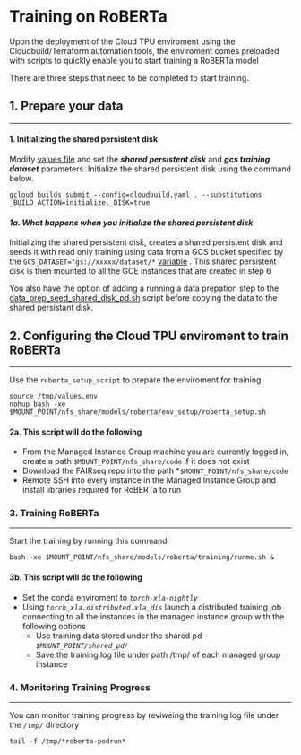 # Training on RoBERTa

Upon the deployment of the Cloud TPU enviroment using the Cloudbuild/Terraform automation tools, the enviroment comes preloaded with scripts to quickly enable you to start training a RoBERTa model

There are three steps that need to be completed to start training. 

## 1. Prepare your data
---

#### 1. Initializing the shared persistent disk

Modify [values file](values.env) and set the *__shared persistent disk__* and *__gcs training dataset__* parameters. Initialize the shared persistent disk using the command below.

```
gcloud builds submit --config=cloudbuild.yaml . --substitutions _BUILD_ACTION=initialize,_DISK=true
```

#### *1a. What happens when you initialize the shared persistent disk* 

Initializing the shared persistent  disk, creates a shared persistent disk and seeds it with read only training using data from a GCS bucket specified by the `GCS_DATASET="gs://xxxxx/dataset/*` [variable](values.env) . This shared persistent disk is then mounted to all the GCE instances that are created in step 6

You also have the option of adding a running a data prepation step to the [data_prep_seed_shared_disk_pd.sh]((env_setup/data_prep_seed_shared_disk_pd.sh)) script before copying the data to the shared persistant disk.


## 2. Configuring the Cloud TPU enviroment to train RoBERTa 
---

Use the `roberta_setup_script` to prepare the enviroment for training 

```
source /tmp/values.env
nohup bash -xe $MOUNT_POINT/nfs_share/models/roberta/env_setup/roberta_setup.sh
```

#### 2a. This script will do the following
- From the Managed Instance Group machine you are currently logged in, create a path `$MOUNT_POINT/nfs_share/code` if it does not exist 
- Download the FAIRseq repo into the path *`$MOUNT_POINT/nfs_share/code`
- Remote SSH into every instance in the Managed Instance Group and install libraries required for RoBERTa to run  

### 3. Training  RoBERTa 
---

Start the training by running this command 

```
bash -xe $MOUNT_POINT/nfs_share/models/roberta/training/runme.sh &
```

#### 3b. This script will do the following
- Set the conda enviroment to *`torch-xla-nightly`*
- Using *`torch_xla.distributed.xla_dis`* launch a distributed training job connecting to all the instances in the managed instance group with the following options
    - Use training data stored under the shared pd *`$MOUNT_POINT/shared_pd/`*
    - Save the training log file under path /tmp/ of each managed group instance 


### 4. Monitoring Training Progress 
---

You can monitor training progress by reviweing the training log file under the *`/tmp/`* directory 

```
tail -f /tmp/*roberta-podrun*
````

